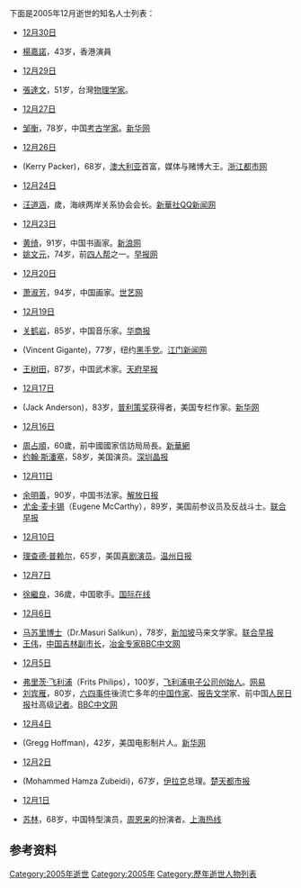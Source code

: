 <noinclude>

下面是2005年12月逝世的知名人士列表： </noinclude>

  - [12月30日](../Page/12月30日.md "wikilink")

<!-- end list -->

  - [楊嘉諾](../Page/楊嘉諾.md "wikilink")，43岁，香港演員

<!-- end list -->

  - [12月29日](../Page/12月29日.md "wikilink")

<!-- end list -->

  - [張達文](../Page/張達文.md "wikilink")，51岁，台灣[物理学家](../Page/物理学家.md "wikilink")。

<!-- end list -->

  - [12月27日](../Page/12月27日.md "wikilink")

<!-- end list -->

  - [邹衡](https://zh.wikipedia.org/wiki/邹衡 "wikilink")，78岁，中国[考古学家](https://zh.wikipedia.org/wiki/考古学家 "wikilink")。[新华网](http://news.xinhuanet.com/st/2005-12/30/content_3987815.htm)

<!-- end list -->

  - [12月26日](../Page/12月26日.md "wikilink")

<!-- end list -->

  - (Kerry Packer)，68岁，[澳大利亚](../Page/澳大利亚.md "wikilink")首富，媒体与赌博大王。[浙江都市网](https://web.archive.org/web/20160305074951/http://www.news.zj.com/international/detail/2005-12-27/518670.html)

<!-- end list -->

  - [12月24日](../Page/12月24日.md "wikilink")

<!-- end list -->

  - [汪道涵](../Page/汪道涵.md "wikilink")，歲，海峡两岸关系协会会长。[新華社](http://news.xinhuanet.com/tai_gang_ao/2005-12/24/content_3963698.htm)[QQ新闻网](http://news.qq.com/a/20051224/000693.htm)

<!-- end list -->

  - [12月23日](../Page/12月23日.md "wikilink")

<!-- end list -->

  - [黄绮](https://zh.wikipedia.org/wiki/黄绮 "wikilink")，91岁，中国书画家。[新浪网](http://finance.sina.com.cn/money/collection/yspmarket/20051230/23272241994.shtml)
  - [姚文元](../Page/姚文元.md "wikilink")，74岁，前[四人帮](../Page/四人帮.md "wikilink")之一。[早报网](http://www.zaobao.com/special/realtime/2006/01/060106_31.html)

<!-- end list -->

  - [12月20日](../Page/12月20日.md "wikilink")

<!-- end list -->

  - [萧淑芳](../Page/萧淑芳.md "wikilink")，94岁，中国画家。[世艺网](https://web.archive.org/web/20070928043936/http://cn.cl2000.com/news/newsshow.php?id=46443)

<!-- end list -->

  - [12月19日](../Page/12月19日.md "wikilink")

<!-- end list -->

  - [关鹤岩](https://zh.wikipedia.org/wiki/关鹤岩 "wikilink")，85岁，中国音乐家。[华商报](http://news.beelink.com.cn/20051221/1997955.shtml)

  - (Vincent Gigante)，77岁，纽约[黑手党](../Page/黑手党.md "wikilink")。[江门新闻网](https://web.archive.org/web/20070928015934/http://www.jmnews.com.cn/c/2005/12/21/11/c_803352.shtml)

  - [王树田](https://zh.wikipedia.org/wiki/王树田 "wikilink")，87岁，中国武术家。[天府早报](http://sports.tom.com/2005-12-20/040A/01273417.html)

<!-- end list -->

  - [12月17日](../Page/12月17日.md "wikilink")

<!-- end list -->

  - (Jack Anderson)，83岁，[普利策奖](../Page/普利策奖.md "wikilink")获得者，美国专栏作家。[新华网](http://news.xinhuanet.com/newmedia/2005-12/19/content_3939614.htm)

<!-- end list -->

  - [12月16日](../Page/12月16日.md "wikilink")

<!-- end list -->

  - [周占順](https://zh.wikipedia.org/wiki/周占順 "wikilink")，60歲，前中國國家信訪局局長。[新華網](http://news.xinhuanet.com/politics/2006-01/20/content_4078560.htm)
  - [约翰·斯潘塞](https://zh.wikipedia.org/wiki/约翰·斯潘塞 "wikilink")，58岁，美国演员。[深圳晶报](http://www.sznews.com/jb/20051218/ca2055220.htm)

<!-- end list -->

  - [12月11日](../Page/12月11日.md "wikilink")

<!-- end list -->

  - [余明善](https://zh.wikipedia.org/wiki/余明善 "wikilink")，90岁，中国书法家。[解放日报](https://web.archive.org/web/20071022092519/http://www.jfdaily.com/gb/node2/node142/node156/userobject1ai1162754.html)
  - [尤金·麦卡锡](https://zh.wikipedia.org/wiki/尤金·麦卡锡 "wikilink")（Eugene McCarthy），89岁，美国前参议员及反战斗士。[联合早报](http://www.zaobao.com/gj/gj051212_509.html)

<!-- end list -->

  - [12月10日](../Page/12月10日.md "wikilink")

<!-- end list -->

  - [理查德·普赖尔](https://zh.wikipedia.org/wiki/理查德·普赖尔 "wikilink")，65岁，美国[喜剧演员](https://zh.wikipedia.org/wiki/喜剧 "wikilink")。[温州日报](https://web.archive.org/web/20070929130830/http://www.wzrb.com.cn/node2/node142/userobject8ai226155.html)

<!-- end list -->

  - [12月7日](../Page/12月7日.md "wikilink")

<!-- end list -->

  - [徐繼良](https://zh.wikipedia.org/wiki/徐繼良 "wikilink")，36歲，中国歌手。[国际在线](http://gb.chinabroadcast.cn/8606/2005/12/10/1566@815931.htm)

<!-- end list -->

  - [12月6日](../Page/12月6日.md "wikilink")

<!-- end list -->

  - [马苏里博士](https://zh.wikipedia.org/wiki/马苏里 "wikilink")（Dr.Masuri Salikun），78岁，[新加坡](../Page/新加坡.md "wikilink")马来文学家。[联合早报](https://archive.is/20130428173247/http://www.zaobao.com/sp/sp051208_526.html)
  - [王伟](https://zh.wikipedia.org/wiki/王伟_\(市长\) "wikilink")，[中国](https://zh.wikipedia.org/wiki/中国 "wikilink")[吉林副](https://zh.wikipedia.org/wiki/吉林 "wikilink")[市长](../Page/市长.md "wikilink")，[冶金专家](https://zh.wikipedia.org/wiki/冶金 "wikilink")[BBC中文网](https://web.archive.org/web/20051224060057/http://news8.thdo.bbc.co.uk/chinese/simp/hi/newsid_4500000/newsid_4505700/4505736.stm)

<!-- end list -->

  - [12月5日](../Page/12月5日.md "wikilink")

<!-- end list -->

  - [弗里茨·飞利浦](../Page/弗里茨·飞利浦.md "wikilink")（Frits Philips），100岁，[飞利浦电子公司创始人](https://zh.wikipedia.org/wiki/飞利浦 "wikilink")。[网易](http://biz.163.com/05/1207/09/24C2MJPS00020QC5.html)
  - [刘宾雁](../Page/刘宾雁.md "wikilink")，80岁，[六四事件](../Page/六四事件.md "wikilink")後流亡多年的[中国](https://zh.wikipedia.org/wiki/中华人民共和国 "wikilink")[作家](https://zh.wikipedia.org/wiki/作家 "wikilink")、[报告文学](../Page/报告文学.md "wikilink")家、前中国[人民日报](../Page/人民日报.md "wikilink")社高级[记者](https://zh.wikipedia.org/wiki/记者 "wikilink")。[BBC中文网](https://web.archive.org/web/20051208015203/http://news8.thdo.bbc.co.uk/chinese/simp/hi/newsid_4490000/newsid_4499800/4499898.stm)

<!-- end list -->

  - [12月4日](../Page/12月4日.md "wikilink")

<!-- end list -->

  - (Gregg Hoffman)，42岁，美国电影制片人。[新华网](http://news.xinhuanet.com/world/2005-12/07/content_3887702.htm)

<!-- end list -->

  - [12月2日](../Page/12月2日.md "wikilink")

<!-- end list -->

  - (Mohammed Hamza Zubeidi)，67岁，[伊拉克](../Page/伊拉克.md "wikilink")总理。[楚天都市报](http://www.cnhubei.com/200512/ca943319.htm)

<!-- end list -->

  - [12月1日](../Page/12月1日.md "wikilink")

<!-- end list -->

  - [苏林](https://zh.wikipedia.org/wiki/苏林 "wikilink")，68岁，中国特型演员，[周恩来](../Page/周恩来.md "wikilink")的扮演者。[上海热线](http://joy.online.sh.cn/joys/gb/content/2005-12/05/content_1398204.htm)

## 参考资料

[Category:2005年逝世](https://zh.wikipedia.org/wiki/Category:2005年逝世 "wikilink") [Category:2005年](https://zh.wikipedia.org/wiki/Category:2005年 "wikilink") [Category:歷年逝世人物列表](https://zh.wikipedia.org/wiki/Category:歷年逝世人物列表 "wikilink")